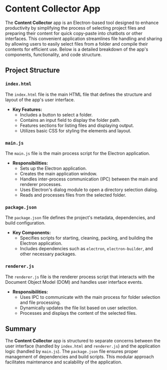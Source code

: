 # Content Collector App

The **Content Collector** app is an Electron-based tool designed to enhance productivity by simplifying the process of selecting project files and preparing their content for quick copy-paste into chatbots or other interfaces. This convenient application streamlines file handling and sharing by allowing users to easily select files from a folder and compile their contents for efficient use. Below is a detailed breakdown of the app's components, functionality, and code structure.

## Project Structure

### `index.html`

The `index.html` file is the main HTML file that defines the structure and layout of the app's user interface. 

- **Key Features:**
  - Includes a button to select a folder.
  - Contains an input field to display the folder path.
  - Features sections for listing files and displaying output.
  - Utilizes basic CSS for styling the elements and layout.

### `main.js`

The `main.js` file is the main process script for the Electron application.

- **Responsibilities:**
  - Sets up the Electron application.
  - Creates the main application window.
  - Handles inter-process communication (IPC) between the main and renderer processes.
  - Uses Electron's dialog module to open a directory selection dialog.
  - Reads and processes files from the selected folder.

### `package.json`

The `package.json` file defines the project's metadata, dependencies, and build configuration.

- **Key Components:**
  - Specifies scripts for starting, cleaning, packing, and building the Electron application.
  - Includes dependencies such as `electron`, `electron-builder`, and other necessary packages.

### `renderer.js`

The `renderer.js` file is the renderer process script that interacts with the Document Object Model (DOM) and handles user interface events.

- **Responsibilities:**
  - Uses IPC to communicate with the main process for folder selection and file processing.
  - Dynamically updates the file list based on user selection.
  - Processes and displays the content of the selected files.

## Summary

The **Content Collector** app is structured to separate concerns between the user interface (handled by `index.html` and `renderer.js`) and the application logic (handled by `main.js`). The `package.json` file ensures proper management of dependencies and build scripts. This modular approach facilitates maintenance and scalability of the application.
